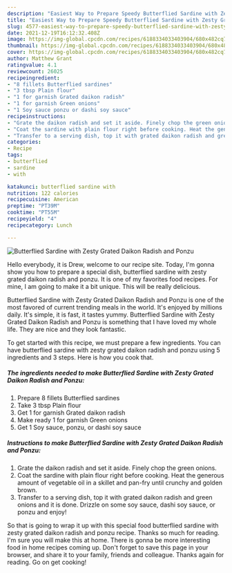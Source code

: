 ```yaml
---
description: "Easiest Way to Prepare Speedy Butterflied Sardine with Zesty Grated Daikon Radish and Ponzu"
title: "Easiest Way to Prepare Speedy Butterflied Sardine with Zesty Grated Daikon Radish and Ponzu"
slug: 4577-easiest-way-to-prepare-speedy-butterflied-sardine-with-zesty-grated-daikon-radish-and-ponzu
date: 2021-12-19T16:12:32.408Z
image: https://img-global.cpcdn.com/recipes/6188334033403904/680x482cq70/butterflied-sardine-with-zesty-grated-daikon-radish-and-ponzu-recipe-main-photo.jpg
thumbnail: https://img-global.cpcdn.com/recipes/6188334033403904/680x482cq70/butterflied-sardine-with-zesty-grated-daikon-radish-and-ponzu-recipe-main-photo.jpg
cover: https://img-global.cpcdn.com/recipes/6188334033403904/680x482cq70/butterflied-sardine-with-zesty-grated-daikon-radish-and-ponzu-recipe-main-photo.jpg
author: Matthew Grant
ratingvalue: 4.1
reviewcount: 26025
recipeingredient:
- "8 fillets Butterflied sardines"
- "3 tbsp Plain flour"
- "1 for garnish Grated daikon radish"
- "1 for garnish Green onions"
- "1 Soy sauce ponzu or dashi soy sauce"
recipeinstructions:
- "Grate the daikon radish and set it aside. Finely chop the green onions."
- "Coat the sardine with plain flour right before cooking. Heat the generous amount of vegetable oil in a skillet and pan-fry until crunchy and golden brown."
- "Transfer to a serving dish, top it with grated daikon radish and green onions and it is done. Drizzle on some soy sauce, dashi soy sauce, or ponzu and enjoy!"
categories:
- Recipe
tags:
- butterflied
- sardine
- with

katakunci: butterflied sardine with 
nutrition: 122 calories
recipecuisine: American
preptime: "PT39M"
cooktime: "PT55M"
recipeyield: "4"
recipecategory: Lunch

---
```



![Butterflied Sardine with Zesty Grated Daikon Radish and Ponzu](https://img-global.cpcdn.com/recipes/6188334033403904/680x482cq70/butterflied-sardine-with-zesty-grated-daikon-radish-and-ponzu-recipe-main-photo.jpg)

Hello everybody, it is Drew, welcome to our recipe site. Today, I'm gonna show you how to prepare a special dish, butterflied sardine with zesty grated daikon radish and ponzu. It is one of my favorites food recipes. For mine, I am going to make it a bit unique. This will be really delicious.



Butterflied Sardine with Zesty Grated Daikon Radish and Ponzu is one of the most favored of current trending meals in the world. It's enjoyed by millions daily. It's simple, it is fast, it tastes yummy. Butterflied Sardine with Zesty Grated Daikon Radish and Ponzu is something that I have loved my whole life. They are nice and they look fantastic.


To get started with this recipe, we must prepare a few ingredients. You can have butterflied sardine with zesty grated daikon radish and ponzu using 5 ingredients and 3 steps. Here is how you cook that.

<!--inarticleads1-->

##### The ingredients needed to make Butterflied Sardine with Zesty Grated Daikon Radish and Ponzu:

1. Prepare 8 fillets Butterflied sardines
1. Take 3 tbsp Plain flour
1. Get 1 for garnish Grated daikon radish
1. Make ready 1 for garnish Green onions
1. Get 1 Soy sauce, ponzu, or dashi soy sauce




<!--inarticleads2-->

##### Instructions to make Butterflied Sardine with Zesty Grated Daikon Radish and Ponzu:

1. Grate the daikon radish and set it aside. Finely chop the green onions.
1. Coat the sardine with plain flour right before cooking. Heat the generous amount of vegetable oil in a skillet and pan-fry until crunchy and golden brown.
1. Transfer to a serving dish, top it with grated daikon radish and green onions and it is done. Drizzle on some soy sauce, dashi soy sauce, or ponzu and enjoy!




So that is going to wrap it up with this special food butterflied sardine with zesty grated daikon radish and ponzu recipe. Thanks so much for reading. I'm sure you will make this at home. There is gonna be more interesting food in home recipes coming up. Don't forget to save this page in your browser, and share it to your family, friends and colleague. Thanks again for reading. Go on get cooking!
